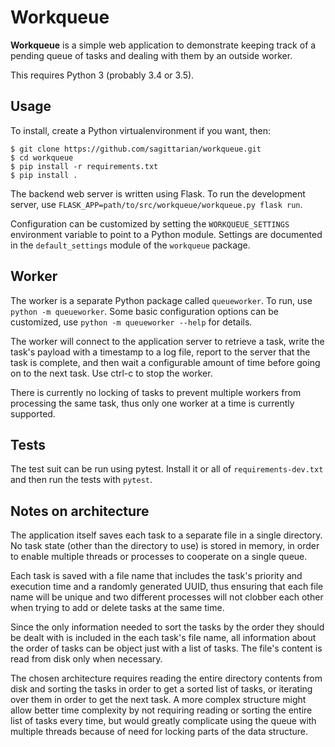 Workqueue
=========

**Workqueue** is a simple web application to demonstrate keeping track
of a pending queue of tasks and dealing with them by an outside worker.

This requires Python 3 (probably 3.4 or 3.5).


## Usage

To install, create a Python virtualenvironment if you want, then:
```
$ git clone https://github.com/sagittarian/workqueue.git
$ cd workqueue
$ pip install -r requirements.txt
$ pip install .
```

The backend web server is written using Flask.  To run the development
server, use `FLASK_APP=path/to/src/workqueue/workqueue.py flask run`.

Configuration can be customized by setting the `WORKQUEUE_SETTINGS`
environment variable to point to a Python module.  Settings are
documented in the `default_settings` module of the `workqueue` package.

## Worker

The worker is a separate Python package called `queueworker`.  To run,
use `python -m queueworker`.  Some basic configuration options can be
customized, use `python -m queueworker --help` for details.

The worker will connect to the application server to retrieve a task,
write the task's payload with a timestamp to a log file, report to the
server that the task is complete, and then wait a configurable amount of
time before going on to the next task.  Use ctrl-c to stop the worker.

There is currently no locking of tasks to prevent multiple workers from
processing the same task, thus only one worker at a time is currently
supported.

## Tests

The test suit can be run using pytest.  Install it or all of
`requirements-dev.txt` and then run the tests with `pytest`.


## Notes on architecture

The application itself saves each task to a separate file in a single
directory.  No task state (other than the directory to use) is stored in
memory, in order to enable multiple threads or processes to cooperate on
a single queue.

Each task is saved with a file name that includes the task's priority
and execution time and a randomly generated UUID, thus ensuring that
each file name will be unique and two different processes will not
clobber each other when trying to add or delete tasks at the same time.

Since the only information needed to sort the tasks by the order they
should be dealt with is included in the each task's file name, all
information about the order of tasks can be object just with a list of
tasks.  The file's content is read from disk only when necessary.

The chosen architecture requires reading the entire directory contents
from disk and sorting the tasks in order to get a sorted list of tasks,
or iterating over them in order to get the next task.  A more complex
structure might allow better time complexity by not requiring reading or
sorting the entire list of tasks every time, but would greatly
complicate using the queue with multiple threads because of need for
locking parts of the data structure.
